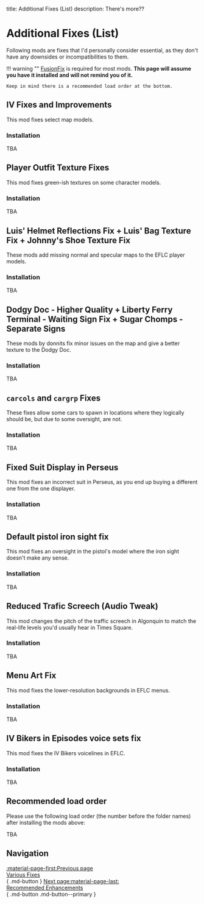 title: Additional Fixes (List)
description: There's more??

# Additional Fixes (List)

Following mods are fixes that I'd personally consider essential, as they don't have any downsides or incompatibilities to them.

!!! warning ""
    [FusionFix](../essential-modding/fusionfix.md) is required for most mods. **This page will assume you have it installed and will not remind you of it.**

    Keep in mind there is a recommended load order at the bottom.

## IV Fixes and Improvements

This mod fixes select map models.

<h3>Installation</h3>

TBA

## Player Outfit Texture Fixes

This mod fixes green-ish textures on some character models.

<h3>Installation</h3>

TBA

## Luis' Helmet Reflections Fix + Luis' Bag Texture Fix + Johnny's Shoe Texture Fix

These mods add missing normal and specular maps to the EFLC player models.

<h3>Installation</h3>

TBA

## Dodgy Doc - Higher Quality + Liberty Ferry Terminal - Waiting Sign Fix + Sugar Chomps - Separate Signs

These mods by donnits fix minor issues on the map and give a better texture to the Dodgy Doc.

<h3>Installation</h3>

TBA

## `carcols` and `cargrp` Fixes

These fixes allow some cars to spawn in locations where they logically should be, but due to some oversight, are not.

<h3>Installation</h3>

TBA

## Fixed Suit Display in Perseus

This mod fixes an incorrect suit in Perseus, as you end up buying a different one from the one displayer.

<h3>Installation</h3>

TBA

## Default pistol iron sight fix

This mod fixes an oversight in the pistol's model where the iron sight doesn't make any sense.

<h3>Installation</h3>

TBA

## Reduced Trafic Screech (Audio Tweak)

This mod changes the pitch of the traffic screech in Algonquin to match the real-life levels you'd usually hear in Times Square.

<h3>Installation</h3>

TBA

## Menu Art Fix

This mod fixes the lower-resolution backgrounds in EFLC menus.

<h3>Installation</h3>

TBA

## IV Bikers in Episodes voice sets fix

This mod fixes the IV Bikers voicelines in EFLC.

<h3>Installation</h3>

TBA

## Recommended load order

Please use the following load order (the number before the folder names) after installing the mods above:

TBA

## Navigation

[:material-page-first:Previous page <br>Various Fixes</br>](various-fixes.md){ .md-button } [Next page:material-page-last: <br>Recommended Enhancements</br>](../../enhancements.md){ .md-button .md-button--primary }
